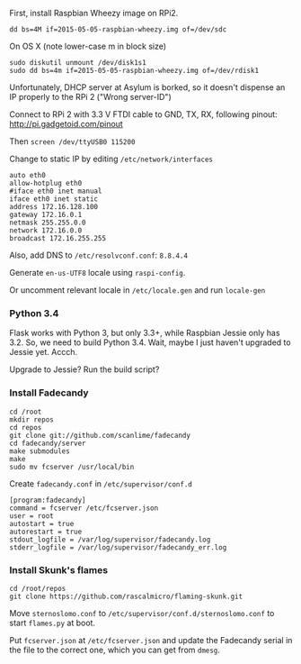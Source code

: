 First, install Raspbian Wheezy image on RPi2.

    dd bs=4M if=2015-05-05-raspbian-wheezy.img of=/dev/sdc
    
On OS X (note lower-case m in block size)

    sudo diskutil unmount /dev/disk1s1
    sudo dd bs=4m if=2015-05-05-raspbian-wheezy.img of=/dev/rdisk1

Unfortunately, DHCP server at Asylum is borked, so it doesn't dispense an IP properly to the RPi 2 ("Wrong server-ID")

Connect to RPi 2 with 3.3 V FTDI cable to GND, TX, RX, following pinout: http://pi.gadgetoid.com/pinout

Then `screen /dev/ttyUSB0 115200`

Change to static IP by editing `/etc/network/interfaces`

    auto eth0
    allow-hotplug eth0
    #iface eth0 inet manual
    iface eth0 inet static
    address 172.16.128.100  
    gateway 172.16.0.1
    netmask 255.255.0.0
    network 172.16.0.0
    broadcast 172.16.255.255

Also, add DNS to `/etc/resolvconf.conf`: `8.8.4.4`

Generate `en-us-UTF8` locale using `raspi-config`.

Or uncomment relevant locale in `/etc/locale.gen` and run `locale-gen`

### Python 3.4 ###

Flask works with Python 3, but only 3.3+, while Raspbian Jessie only has 3.2. So, we need to build Python 3.4. Wait, maybe I just haven't upgraded to Jessie yet. Accch.

Upgrade to Jessie? Run the build script?

### Install Fadecandy ###

    cd /root
    mkdir repos
    cd repos
    git clone git://github.com/scanlime/fadecandy
    cd fadecandy/server
    make submodules
    make
    sudo mv fcserver /usr/local/bin

Create `fadecandy.conf` in `/etc/supervisor/conf.d`

    [program:fadecandy]
    command = fcserver /etc/fcserver.json
    user = root
    autostart = true
    autorestart = true
    stdout_logfile = /var/log/supervisor/fadecandy.log
    stderr_logfile = /var/log/supervisor/fadecandy_err.log

### Install Skunk's flames ###

    cd /root/repos
    git clone https://github.com/rascalmicro/flaming-skunk.git
    
Move `sternoslomo.conf` to `/etc/supervisor/conf.d/sternoslomo.conf` to start `flames.py` at boot.
    
Put `fcserver.json` at `/etc/fcserver.json` and update the Fadecandy serial in the file to the correct one, which you can get from `dmesg`.
